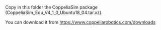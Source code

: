 Copy in this folder the CoppeliaSim package (CoppeliaSim_Edu_V4_1_0_Ubuntu18_04.tar.xz).

You can download it from https://www.coppeliarobotics.com/downloads
